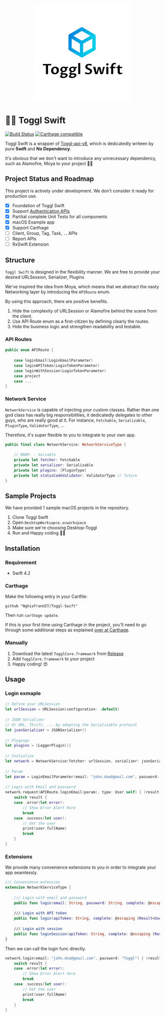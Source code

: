 
<p align="center">
  <img height="320" src="Images/toggl-swift.png" />
</p>

# 👩‍🚀 Toggl Swift

[![Build Status](https://travis-ci.org/NghiaTranUIT/Toggl-Desktop.svg?branch=master)](https://travis-ci.org/NghiaTranUIT/Toggl-Desktop)
[![Carthage compatible](https://img.shields.io/badge/Carthage-compatible-4BC51D.svg?style=flat)](https://github.com/Carthage/Carthage)

Toggl Swift is a wrapper of [Toggl-api-v8](https://github.com/toggl/toggl_api_docs), which is dedicatedly writeen by pure **Swift** and **No Dependency**.

It's obvious that we don't want to introduce any unnecessary dependency, such as Alamofire, Moya to your project 👨‍💻

## Project Status and Roadmap

This project is actively under development. We don't consider it ready for production use.

- [x] Foundation of Toggl Swift
- [x] Support [Authentication APIs](https://github.com/toggl/toggl_api_docs/blob/master/chapters/authentication.md)
- [x] Partital complete Unit Tests for all components
- [x] macOS Example app
- [x] Support Carthage
- [ ] Client, Group, Tag, Task, ... APIs
- [ ] Report APIs
- [ ] RxSwift Extension

## Structure
`Toggl Swift` is designed in the flexibility manner. We are free to provide your desired URLSession, Serializer, Plugins

We've inspired the idea from Moya, which means that we abstract the nasty Networking layer by introducing the `APIRoute` enum.

By using this approach, there are positive benefits.
1. Hide the complexity of URLSession or Alamofire behind the scene from the client.
2. Use API Route enum as a first-citizen by defining clearly the routes.
3. Hide the business logic and strengthen readability and testable.

### API Routes
```swift
public enum APIRoute {

    case loginEmail(LoginEmailParameter)
    case loginAPIToken(LoginTokenParameter)
    case loginWithSession(LoginTokenParameter)
    case project
    case ...
}
```

### Network Service
`NetworkService` is capable of injecting your custom classes. Rather than one god class has really big responsibilities, it dedicatedly delegates to other guys, who are really good at it. For instance, `Fetchable`, `Serializable`, `PluginType`, `ValidatorType`, ...

Therefore, it's super flexible to you to integrate to your own app.

```swift
public final class NetworkService: NetworkServiceType {

    // MARK: - Variable
    private let fetcher: Fetchable
    private let serializer: Serializable
    private let plugins: [PluginType]
    private let statusCodeValidator: ValidatorType // future
}
```

## Sample Projects
We have provided 1 sample macOS projects in the repository.

1. Clone Toggl Swift
2. Open `DesktopWorksapce.xcworkspace`
3. Make sure we're choosing Desktop-Toggl
4. Run and Happy coding 👨‍💻

## Installation

### Requirement
- Swift 4.2

### Carthage

Make the following entry in your Cartfile:

```
github "NghiaTranUIT/Toggl-Swift"
```

Then run `carthage update`.

If this is your first time using Carthage in the project, you'll need to go through some additional steps as explained [over at Carthage](https://github.com/Carthage/Carthage#adding-frameworks-to-an-application).

### Manually

1. Download the latest `TogglCore.framework` from [Release](https://github.com/NghiaTranUIT/Toggl-Swift/releases)
2. Add `TogglCore.framework` to your project
3. Happy coding! 😍

## Usage

### Login exmaple 

```swift
// Define your URLSession
let urlSession = URLSession(configuration: .default)

// JSON Serializer
// Or XML, Thrift, ... by adopting the Serializable protocol
let jsonSerializer = JSONSerializer()

// Plugings
let plugins = [LoggerPlugin()]

// Initialize
let network = NetworkService(fetcher: urlSession, serializer: jsonSerializer, plugins: plugins)

// Param
let param = LoginEmailParameter(email: "john.doe@gmail.com", password: "Toggl")

// Login with Email and password
network.request(APIRoute.loginEmail(param), type: User.self) { (result) in
    switch result {
    case .error(let error):
        // Show Error Alert here
        break
    case .success(let user):
        // Get the user
        print(user.fullName)
        break
    }
}
```

### Extensions
We provide many convenience extensions to you in order to integrate your app seamlessly.
```swift
/// Convenience extension
extension NetworkServiceType {

    /// Login with email and password
    public func login(email: String, password: String, complete: @escaping (Result<User>) -> Void)

    /// Login with API token
    public func login(apiToken: String, complete: @escaping (Result<User>) -> Void)

    /// Login with session
    public func loginSession(apiToken: String, complete: @escaping (Result<User>) -> Void)
}
```
Then we can call the login func directly.
```swift
network.login(email: "john.doe@gmail.com", password: "Toggl") { (result) in
    switch result {
    case .error(let error):
        // Show Error Alert here
        break
    case .success(let user):
        // Get the user
        print(user.fullName)
        break
    }
}
```

